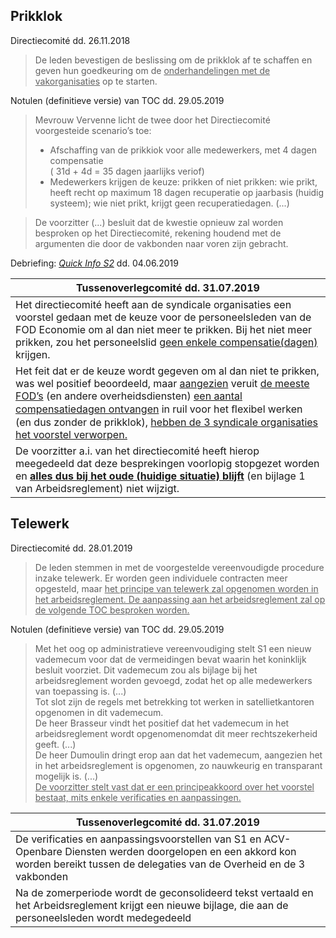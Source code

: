 <link rel="stylesheet" href="S2.css">

## Prikklok

Directiecomité dd. 26.11.2018

> De leden bevestigen de beslissing om de prikklok af te schaffen en geven hun goedkeuring om de <u>onderhandelingen met de vakorganisaties</u> op te starten.   

Notulen (definitieve versie) van TOC dd. 29.05.2019

> Mevrouw Vervenne licht de twee door het Directiecomité voorgesteide scenario’s toe:  
> *  Afschaffing van de prikkiok voor alle medewerkers, met 4 dagen compensatie<br>( 31d + 4d = 35 dagen jaarlijks veriof)  
> * Medewerkers krijgen de keuze: prikken of niet prikken: wie prikt, heeft recht op maximum 18 dagen recuperatie op jaarbasis (huidig systeem); wie niet prikt, krijgt geen recuperatiedagen. (...)  

> De voorzitter (...) besluit dat de kwestie opnieuw zal worden besproken op het Directiecomité, rekening houdend met de argumenten die door de vakbonden naar voren zijn gebracht.


Debriefing: [*Quick Info S2*](https://newdevprojects.github.io/publicinfo/S2/20190604_TOC.html) dd. 04.06.2019


| Tussenoverlegcomité dd. 31.07.2019 |
| --- |
| Het directiecomité heeft aan de syndicale organisaties een voorstel gedaan met de keuze voor de personeelsleden van de FOD Economie om al dan niet meer te prikken. Bij het niet meer prikken, zou het personeelslid <u>geen enkele compensatie(dagen)</u> krijgen. |
| Het feit dat er de keuze wordt gegeven om al dan niet te prikken, was wel positief beoordeeld, maar <u>aangezien</u> veruit <u>de meeste FOD’s</u> (en andere overheidsdiensten) <u>een aantal compensatiedagen ontvangen</u> in ruil voor het ﬂexibel werken (en dus zonder de prikklok), <u>hebben de 3 syndicale organisaties het voorstel verworpen.</u> |
| De voorzitter a.i. van het directiecomité heeft  hierop meegedeeld dat deze besprekingen voorlopig stopgezet worden en <u><b>alles dus bij het oude (huidige situatie) blijft</b></u> (en bijlage 1 van Arbeidsreglement) niet wijzigt. |


## Telewerk

Directiecomité dd. 28.01.2019

> De leden stemmen in met de voorgestelde vereenvoudigde procedure inzake telewerk. Er worden geen individuele contracten meer opgesteld, maar <u>het principe van telewerk zal opgenomen worden in het arbeidsreglement. De aanpassing aan het arbeidsreglement zal op de volgende TOC besproken worden.</u>  


Notulen (definitieve versie) van TOC dd. 29.05.2019

> Met het oog op administratieve vereenvoudiging stelt S1 een nieuw vademecum voor dat de vermeidingen bevat waarin het koninklijk besluit voorziet. Dit vademecum zou als bijlage bij het arbeidsreglement worden gevoegd, zodat het op alle medewerkers van toepassing is. (...)  
> Tot slot zijn de regels met betrekking tot werken in satellietkantoren opgenomen in dit vademecum.  
> De heer Brasseur vindt het positief dat het vademecum in het arbeidsreglement wordt opgenomenomdat dit meer rechtszekerheid geeft. (...)  
> De heer Dumoulin dringt erop aan dat het vademecum, aangezien het in het arbeidsreglement is opgenomen, zo nauwkeurig en transparant mogelijk is.  (...)  
> <u>De voorzitter stelt vast dat er een principeakkoord over het voorstel bestaat, mits enkele verificaties en aanpassingen.</u>

| Tussenoverlegcomité dd. 31.07.2019 |
| --- |
| De verificaties en aanpassingsvoorstellen van S1 en ACV-Openbare Diensten werden doorgelopen en een akkord kon worden bereikt tussen de delegaties van de Overheid en de 3 vakbonden |
| Na de zomerperiode wordt de geconsolideerd tekst vertaald en het Arbeidsreglement krijgt een nieuwe bijlage, die aan de personeelsleden wordt medegedeeld |
